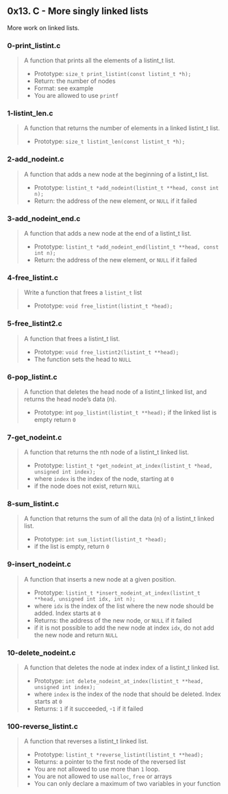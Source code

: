 ## 0x13. C - More singly linked lists
More work on linked lists.

### 0-print_listint.c
> A function that prints all the elements of a listint_t list.
> * Prototype: `size_t print_listint(const listint_t *h);`
> * Return: the number of nodes
> * Format: see example
> * You are allowed to use `printf`

### 1-listint_len.c
> A function that returns the number of elements in a linked listint_t list.
> * Prototype: `size_t listint_len(const listint_t *h);`

### 2-add_nodeint.c
> A function that adds a new node at the beginning of a listint_t list.
> * Prototype: `listint_t *add_nodeint(listint_t **head, const int n);`
> * Return: the address of the new element, or `NULL` if it failed

### 3-add_nodeint_end.c
> A function that adds a new node at the end of a listint_t list.
> * Prototype: `listint_t *add_nodeint_end(listint_t **head, const int n);`
> * Return: the address of the new element, or `NULL` if it failed

### 4-free_listint.c
> Write a function that frees a `listint_t` list
> * Prototype: `void free_listint(listint_t *head);`

### 5-free_listint2.c
> A function that frees a listint_t list.
> * Prototype: `void free_listint2(listint_t **head);`
> * The function sets the head to `NULL`

### 6-pop_listint.c
> A function that deletes the head node of a listint_t linked list, and returns the head node’s data (n).
> * Prototype: int `pop_listint(listint_t **head);`
if the linked list is empty return `0`

### 7-get_nodeint.c
> A function that returns the nth node of a listint_t linked list.
> * Prototype: `listint_t *get_nodeint_at_index(listint_t *head, unsigned int index);`
> * where `index` is the index of the node, starting at `0`
> * if the node does not exist, return `NULL`

### 8-sum_listint.c
> A function that returns the sum of all the data (n) of a listint_t linked list.
> * Prototype: `int sum_listint(listint_t *head);`
> * if the list is empty, return  `0`

### 9-insert_nodeint.c
> A  function that inserts a new node at a given position.
> * Prototype: `listint_t *insert_nodeint_at_index(listint_t **head, unsigned int idx, int n);`
> * where `idx` is the index of the list where the new node should be added. Index starts at `0`
> * Returns: the address of the new node, or `NULL` if it failed
> * if it is not possible to add the new node at index `idx`, do not add the new node and return `NULL`

### 10-delete_nodeint.c
> A function that deletes the node at index index of a listint_t linked list.
> * Prototype: `int delete_nodeint_at_index(listint_t **head, unsigned int index);`
> * where `index` is the index of the node that should be deleted. Index starts at `0`
> * Returns: `1` if it succeeded, -`1` if it failed

### 100-reverse_listint.c
> A function that reverses a listint_t linked list.
> * Prototype: `listint_t *reverse_listint(listint_t **head);`
> * Returns: a pointer to the first node of the reversed list
> * You are not allowed to use more than `1` loop.
> * You are not allowed to use `malloc`, `free` or arrays
> * You can only declare a maximum of two variables in your function

